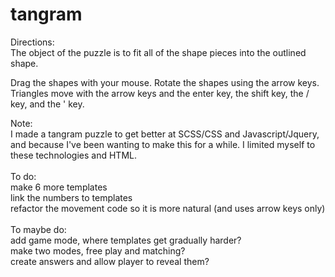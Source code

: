 # tangram

Directions:<br>
The object of the puzzle is to fit all of the shape pieces into the outlined shape. 
<p>Drag the shapes with your mouse. Rotate the shapes using the arrow keys. Triangles move with the arrow keys and the enter key, the shift key, the / key, and the ' key. </p>


Note: <br>
I made a tangram puzzle to get better at SCSS/CSS and Javascript/Jquery, and because I've been wanting to make this for a while. I limited myself to these technologies and HTML. <br>
<br>
To do:
  <br>make 6 more templates 
  <br>link the numbers to templates
  <br>refactor the movement code so it is more natural (and uses arrow keys only)
<br>
<br>
To maybe do:
  <br>add game mode, where templates get gradually harder?
  <br>make two modes, free play and matching?
  <br>create answers and allow player to reveal them? 
